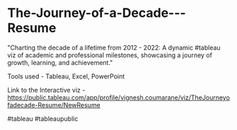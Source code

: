 # The-Journey-of-a-Decade---Resume


"Charting the decade of a lifetime from 2012 - 2022: A dynamic #tableau viz of academic and professional milestones, showcasing a journey of growth, learning, and achievement."

Tools used - Tableau, Excel, PowerPoint

Link to the Interactive viz - https://public.tableau.com/app/profile/vignesh.coumarane/viz/TheJourneyofadecade-Resume/NewResume


#tableau #tableaupublic
